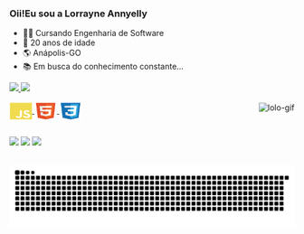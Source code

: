 ### Oii!Eu sou a Lorrayne Annyelly

- 👩‍💻 Cursando Engenharia de Software
- 💬 20 anos de idade
- 🌎 Anápolis-GO
- 📚 Em busca do conhecimento constante...

<div>
  <a href="https://github.com/lorrayneanny">
  <img height="180em" src="https://github-readme-stats.vercel.app/api?username=lorrayneanny&show_icons=true&theme=radical&include_all_commits=true&count_private=true"/>
  <img height="180em" src="https://github-readme-stats.vercel.app/api/top-langs/?username=lorrayneanny&layout=compact&langs_count=7&theme=radical"/>
</div>
  <div style="display: inline_block"><br>
  <img align="center" alt="lorrayne-Js" height="30" width="40" src="https://raw.githubusercontent.com/devicons/devicon/master/icons/javascript/javascript-plain.svg">
  <img align="center" alt="lorrayne-HTML" height="30" width="40" src="https://raw.githubusercontent.com/devicons/devicon/master/icons/html5/html5-original.svg">
  <img align="center" alt="lorrayne-CSS" height="30" width="40" src="https://raw.githubusercontent.com/devicons/devicon/master/icons/css3/css3-original.svg">
  <img height="110em" align="right" alt="lolo-gif" src="http://pa1.narvii.com/6009/d6be25ea8c5f44ca5c5f73420827edede1f8f583_hq.gif">
</div>
  
  ##
  
  <div> 
  <a href="https://instagram.com/lorrayne.annyelly" target="_blank"><img src="https://img.shields.io/badge/-Instagram-%23E4405F?style=for-the-badge&logo=instagram&logoColor=white" target="_blank"></a>
  <a href = "mailto:lorrayneannyelly16@gmail.com"><img src="https://img.shields.io/badge/-Gmail-%23333?style=for-the-badge&logo=gmail&logoColor=white" target="_blank"></a>
     <a href="https://www.linkedin.com/in/lorrayne-annyelly-6638ba212/" target="_blank"><img src="https://img.shields.io/badge/-LinkedIn-%230077B5?style=for-the-badge&logo=linkedin&logoColor=white" target="_blank"></a> 

 ![Snake animation](https://github.com/lorrayneanny/lorrayneanny/blob/output/github-contribution-grid-snake.svg)

   </div>
